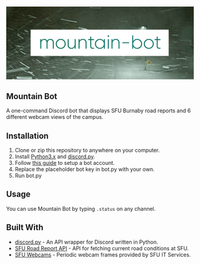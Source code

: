 ![mountain bot header](mountain-bot-header.gif)


## Mountain Bot
A one-command Discord bot that displays SFU Burnaby road reports and 6 different webcam views of the campus.

## Installation

1. Clone or zip this repository to anywhere on your computer.
2. Install [Python3.x](https://www.python.org/downloads/) and [discord.py](http://www.dropwizard.io/1.0.2/docs/).
3. Follow [this guide](https://twentysix26.github.io/Red-Docs/red_guide_bot_accounts/) to setup a bot account.
4. Replace the placeholder bot key in bot.py with your own. 
5. Run bot.py


## Usage

You can use Mountain Bot by typing `.status` on any channel.


## Built With

* [discord.py](http://www.dropwizard.io/1.0.2/docs/) - An API wrapper for Discord written in Python.
* [SFU Road Report API](http://www.sfu.ca/security/sfuroadconditions/api/3/current) - API for fetching current road conditions at SFU.
* [SFU Webcams](https://www.sfu.ca/itservices/technical/webcams.html) - Periodic webcam frames provided by SFU IT Services.
